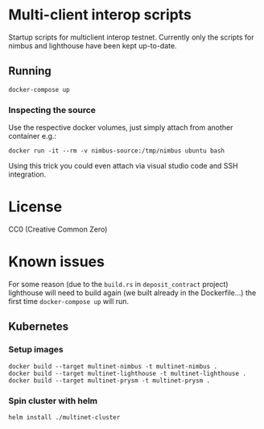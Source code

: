 # Multi-client interop scripts

Startup scripts for multiclient interop testnet. Currently only the scripts for nimbus and lighthouse have been kept up-to-date.

## Running

```
docker-compose up
```

### Inspecting the source

Use the respective docker volumes, just simply attach from another container e.g.:
```
docker run -it --rm -v nimbus-source:/tmp/nimbus ubuntu bash
```
Using this trick you could even attach via visual studio code and SSH integration.

# License

CC0 (Creative Common Zero)

# Known issues

For some reason (due to the `build.rs` in `deposit_contract` project) lighthouse will need to build again (we built already in the Dockerfile...) the first time `docker-compose up` will run.


## Kubernetes

### Setup images

```
docker build --target multinet-nimbus -t multinet-nimbus .
docker build --target multinet-lighthouse -t multinet-lighthouse .
docker build --target multinet-prysm -t multinet-prysm .
```

### Spin cluster with helm

```
helm install ./multinet-cluster  
```